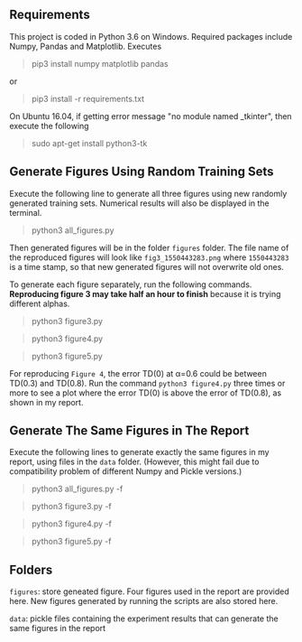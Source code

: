 Requirements
------------

This project is coded in Python 3.6 on Windows. Required packages include Numpy, Pandas and Matplotlib. Executes

>pip3 install numpy matplotlib pandas

or

>pip3 install -r requirements.txt

On Ubuntu 16.04, if getting error message "no module named _tkinter", then execute the following

>sudo apt-get install python3-tk


Generate Figures Using Random Training Sets
------------

Execute the following line to generate all three figures using new randomly generated training sets. Numerical results will also be displayed in the terminal.

>python3 all_figures.py

Then generated figures will be in the folder `figures` folder. The file name of the reproduced figures will look like `fig3_1550443283.png` where `1550443283` is a time stamp, so that new generated figures will not overwrite old ones.

To generate each figure separately, run the following commands. **Reproducing figure 3 may take half an hour to finish** because it is trying different alphas.

>python3 figure3.py

>python3 figure4.py

>python3 figure5.py

For reproducing `Figure 4`, the error TD(0) at α=0.6 could be between TD(0.3) and TD(0.8). Run the command `python3 figure4.py` three times or more to see a plot where the error TD(0) is above the error of TD(0.8), as shown in my report.

Generate The Same Figures in The Report
------------

Execute the following lines to generate exactly the same figures in my report, using files in the `data` folder. (However, this might fail due to compatibility problem of different Numpy and Pickle versions.)

>python3 all_figures.py -f

>python3 figure3.py -f

>python3 figure4.py -f

>python3 figure5.py -f

Folders
------------

`figures`: store geneated figure. Four figures used in the report are provided here. New figures generated by running the scripts are also stored here.

`data`: pickle files containing the experiment results that can generate the same figures in the report